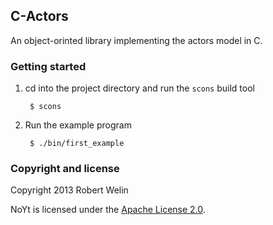 ## C-Actors

An object-orinted library implementing the actors model in C.

### Getting started

1. cd into the project directory and run the `scons` build tool

        $ scons

2. Run the example program

        $ ./bin/first_example

### Copyright and license

Copyright 2013 Robert Welin

NoYt is licensed under the [Apache License 2.0](https://www.apache.org/licenses/LICENSE-2.0).
